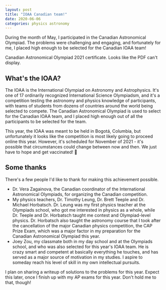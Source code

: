 ```yaml
---
layout: post
title: "IOAA Canadian team!"
date: 2020-06-06
categories: physics astronomy
---
```


During the month of May, I participated in the Canadian Astronomical Olympiad.
The problems were challenging and engaging, and fortunately for me, I placed high enough to be selected for the Canadian IOAA team!

<object width="400" height="300" type="application/pdf" data="../assets/documents/CAO certificate.pdf">
<p>Canadian Astronomical Olympiad 2021 certificate. Looks like the PDF can't display.</p>
</object>

## What's the IOAA?

The IOAA is the International Olympiad on Astronomy and Astrophysics.
It's one of 17 ordinarily recognized International Science Olympiadsm, and it's a competition testing the astronomy and physics knowledge of participants, with teams of students from dozens of countries around the world being selected to compete.
The Canadian Astronomical Olympiad is used to select for the Canadian IOAA team, and I placed high enough out of all the participants to be selected for the team.

This year, the IOAA was meant to be held in Bogotá, Columbia, but unfortunately it looks like the competition is most likely going to proceed online this year.
However, it's scheduled for November of 2021 - it's possible that circumstances could change between now and then.
We just have to hope and get vaccinated! 🙏

## Some thanks

There's a few people I'd like to thank for making this achievement possible.
* Dr. Vera Zagainova, the Canadian coordinator of the International Astronomical Olympiads, for organizing the Canadian competition.
* My physics teachers, Dr. Timothy Leung, Dr. Brett Teeple and Dr. Michael Horbatsch. Dr. Leung was my first physics teacher at the Olympiads school, who got me interested in physics as a whole, while Dr. Teeple and Dr. Horbatsch taught me contest and Olympiad-level physics. Dr. Horbatsch also taught the astronomy course that I took after the cancellation of the major Canadian physics competition, the CAP Prize Exam, which was a major factor in my preparation for the Canadian Astronomical Olympiad this year.
* Joey Zou, my classmate both in my day school and at the Olympiads school, and who was also selected for this year's IOAA team. He is crazy smart and competent at basically everything he touches, and has served as a major source of motivation in my studies. I aspire to someday reach his level of skill in my own intellectual pursuits.

I plan on sharing a writeup of solutions to the problems for this year. Expect this later, once I finish up with my AP exams for this year. Don't hold me to that, though!
